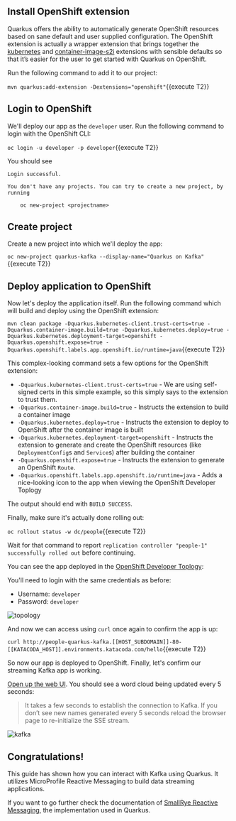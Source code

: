 ## Install OpenShift extension

Quarkus offers the ability to automatically generate OpenShift resources based on sane default and user supplied configuration. The OpenShift extension is actually a wrapper extension that brings together the [kubernetes](https://quarkus.io/guides/deploying-to-kubernetes) and [container-image-s2i](https://quarkus.io/guides/container-image#s2i) extensions with sensible defaults so that it’s easier for the user to get started with Quarkus on OpenShift.

Run the following command to add it to our project:

`mvn quarkus:add-extension -Dextensions="openshift"`{{execute T2}}

## Login to OpenShift

We'll deploy our app as the `developer` user. Run the following command to login with the OpenShift CLI:

`oc login -u developer -p developer`{{execute T2}}

You should see

```
Login successful.

You don't have any projects. You can try to create a new project, by running

    oc new-project <projectname>
```

## Create project

Create a new project into which we'll deploy the app:

`oc new-project quarkus-kafka --display-name="Quarkus on Kafka"`{{execute T2}}

## Deploy application to OpenShift

Now let's deploy the application itself. Run the following command which will build and deploy using the OpenShift extension:

`mvn clean package -Dquarkus.kubernetes-client.trust-certs=true -Dquarkus.container-image.build=true -Dquarkus.kubernetes.deploy=true -Dquarkus.kubernetes.deployment-target=openshift -Dquarkus.openshift.expose=true -Dquarkus.openshift.labels.app.openshift.io/runtime=java`{{execute T2}}

This complex-looking command sets a few options for the OpenShift extension:

* `-Dquarkus.kubernetes-client.trust-certs=true` - We are using self-signed certs in this simple example, so this simply says to the extension to trust them.
* `-Dquarkus.container-image.build=true` - Instructs the extension to build a container image
* `-Dquarkus.kubernetes.deploy=true` - Instructs the extension to deploy to OpenShift after the container image is built
* `-Dquarkus.kubernetes.deployment-target=openshift` - Instructs the extension to generate and create the OpenShift resources (like `DeploymentConfig`s and `Service`s) after building the container
* `-Dquarkus.openshift.expose=true` - Instructs the extension to generate an OpenShift `Route`.
* `-Dquarkus.openshift.labels.app.openshift.io/runtime=java` - Adds a nice-looking icon to the app when viewing the OpenShift Developer Toplogy

The output should end with `BUILD SUCCESS`.

Finally, make sure it's actually done rolling out:

`oc rollout status -w dc/people`{{execute T2}}

Wait for that command to report `replication controller "people-1" successfully rolled out` before continuing.

You can see the app deployed in the [OpenShift Developer Toplogy](https://console-openshift-console-[[HOST_SUBDOMAIN]]-443-[[KATACODA_HOST]].environments.katacoda.com/topology/ns/quarkus-kafka):

You'll need to login with the same credentials as before:

* Username: `developer`
* Password: `developer`

![topology](/openshift/assets/middleware/quarkus/peopletopology.png)

And now we can access using `curl` once again to confirm the app is up:

`curl http://people-quarkus-kafka.[[HOST_SUBDOMAIN]]-80-[[KATACODA_HOST]].environments.katacoda.com/hello`{{execute T2}}

So now our app is deployed to OpenShift. Finally, let's confirm our streaming Kafka app is working.

[Open up the web UI](http://people-quarkus-kafka.[[HOST_SUBDOMAIN]]-80-[[KATACODA_HOST]].environments.katacoda.com). You should see a word cloud being updated every 5 seconds:

> It takes a few seconds to establish the connection to Kafka. If you don’t see new names generated every 5 seconds reload the browser page to re-initialize the SSE stream.

![kafka](/openshift/assets/middleware/quarkus/wordcloud.png)

## Congratulations!

This guide has shown how you can interact with Kafka using Quarkus. It utilizes MicroProfile Reactive Messaging to build
data streaming applications.

If you want to go further check the documentation of [SmallRye Reactive
Messaging](https://smallrye.io/smallrye-reactive-messaging), the implementation used in Quarkus.
